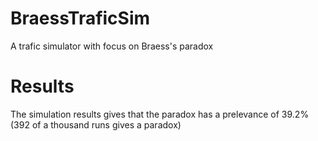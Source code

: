 # BraessTraficSim
A trafic simulator with focus on Braess's paradox

# Results
The simulation results gives that the paradox has a prelevance of 39.2% (392 of a thousand runs gives a paradox)
